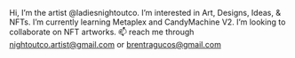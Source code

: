 Hi, I’m the artist @ladiesnightoutco.
I’m interested in Art, Designs, Ideas, & NFTs.
I’m currently learning Metaplex and CandyMachine V2.
I’m looking to collaborate on NFT artworks.
📫 reach me through nightoutco.artist@gmail.com or brentragucos@gmail.com

<!---
ladiesnightoutco/ladiesnightoutco is a ✨ special ✨ repository because its `README.md` (this file) appears on your GitHub profile.
You can click the Preview link to take a look at your changes.
--->
